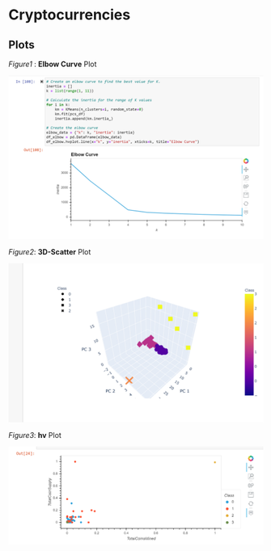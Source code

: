 # Cryptocurrencies

## Plots


_Figure1_ : **Elbow Curve** Plot


![](Resources/ElbowCurve.PNG)





_Figure2_: **3D-Scatter** Plot



![](Resources/3DScatterPNG.PNG)






_Figure3_: **hv** Plot



![](Resources/hvplot.PNG)
